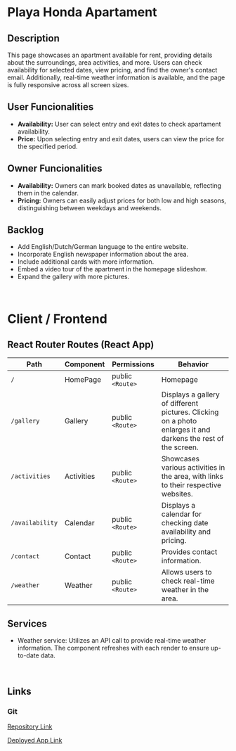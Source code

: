 # Playa Honda Apartament


## Description

This page showcases an apartment available for rent, providing details about the surroundings, area activities, and more. Users can check availability for selected dates, view pricing, and find the owner's contact email. Additionally, real-time weather information is available, and the page is fully responsive across all screen sizes.

## User Funcionalities

- **Availability:** User can select entry and exit dates to check apartament availability.
- **Price:** Upon selecting entry and exit dates, users can view the price for the specified period.

## Owner Funcionalities

- **Availability:** Owners can mark booked dates as unavailable, reflecting them in the calendar.
- **Pricing:** Owners can easily adjust prices for both low and high seasons, distinguishing between weekdays and weekends.

## Backlog

- Add English/Dutch/German language to the entire website.
- Incorporate English newspaper information about the area.
- Include additional cards with more information.
- Embed a video tour of the apartment in the homepage slideshow.
- Expand the gallery with more pictures.

<br>

# Client / Frontend

## React Router Routes (React App)

| Path                    | Component           | Permissions                | Behavior                                                      |
| ----------------------- | ------------------- | -------------------------- | ------------------------------------------------------------- |
| `/`                     | HomePage            | public `<Route>`           | Homepage                                                     |
| `/gallery`               | Gallery              | public `<Route>`           | Displays a gallery of different pictures. Clicking on a photo enlarges it and darkens the rest of the screen.    |
| `/activities`                | Activities               | public `<Route>`           | Showcases various activities in the area, with links to their respective websites.   |
| `/availability`              | Calendar             | public `<Route>` | Displays a calendar for checking date availability and pricing.                  |
| `/contact`            | Contact           | public `<Route>` | Provides contact information.                        |
| `/weather`             | Weather            | public `<Route>` | Allows users to check real-time weather in the area.                                       |


## Services

- Weather service: Utilizes an API call to provide real-time weather information. The component refreshes with each render to ensure up-to-date data.

<br>

## Links


### Git

[Repository Link](https://github.com/javiernicolasadan/bootstrap_practice/)

[Deployed App Link](https://playa-honda.vercel.app/)





